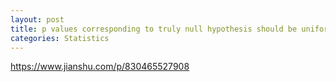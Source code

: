 ```yaml
---
layout: post
title: p values corresponding to truly null hypothesis should be uniformly distributed
categories: Statistics
---
```

https://www.jianshu.com/p/830465527908
